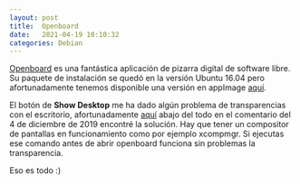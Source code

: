 ```yaml
---
layout: post
title:  Openboard
date:   2021-04-19 10:10:32
categories: Debian
---
```

[Openboard](https://openboard.ch/download.en.html) es una fantástica aplicación de pizarra digital de software libre.
Su paquete de instalación se quedó en la versión Ubuntu 16.04 pero afortunadamente tenemos disponible una versión en appImage [aquí](https://github.com/miurahr/OpenBoard-AppImage/releases).

El botón de **Show Desktop** me ha dado algún problema de transparencias con el escritorio, afortunadamente [aquí](https://github.com/OpenBoard-org/OpenBoard/issues/66) abajo del todo en el comentario del 4 de diciembre de 2019 encontré la solución. Hay que tener un compositor de pantallas en funcionamiento como por ejemplo xcompmgr.
Si ejecutas ese comando antes de abrir openboard funciona sin problemas la transparencia.

Eso es todo :)
